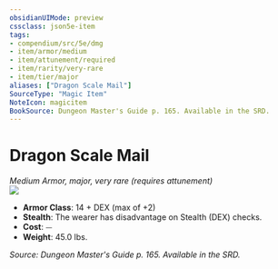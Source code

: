 ```yaml
---
obsidianUIMode: preview
cssclass: json5e-item
tags:
- compendium/src/5e/dmg
- item/armor/medium
- item/attunement/required
- item/rarity/very-rare
- item/tier/major
aliases: ["Dragon Scale Mail"]
SourceType: "Magic Item"
NoteIcon: magicitem
BookSource: Dungeon Master's Guide p. 165. Available in the SRD.
---
```

# Dragon Scale Mail
*Medium Armor, major, very rare (requires attunement)*  
![](/2-Mechanics/CLI/items/img/dragon-scale-mail.webp#right)  

- **Armor Class**: 14 + DEX (max of +2)
- **Stealth**: The wearer has disadvantage on Stealth (DEX) checks.
- **Cost**: ⏤
- **Weight**: 45.0 lbs.

*Source: Dungeon Master's Guide p. 165. Available in the SRD.*